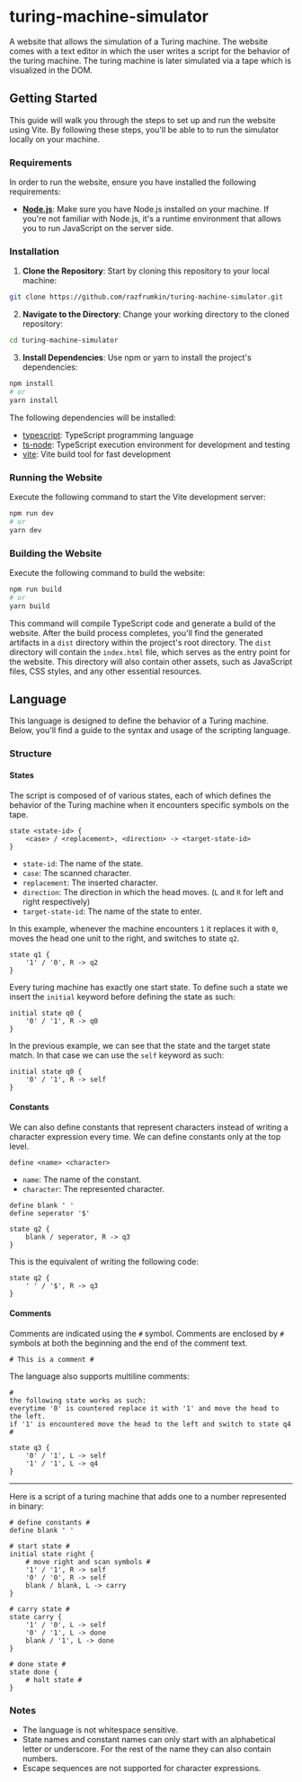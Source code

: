 # turing-machine-simulator

A website that allows the simulation of a Turing machine. The website comes with a text editor in which the user writes a script for the behavior of the turing machine. The turing machine is later simulated via a tape which is visualized in the DOM.

## Getting Started

This guide will walk you through the steps to set up and run the website using Vite. By following these steps, you'll be able to to run the simulator locally on your machine.

### Requirements

In order to run the website, ensure you have installed the following requirements:

- **[Node.js](https://nodejs.org/)**: Make sure you have Node.js installed on your machine. If you're not familiar with Node.js, it's a runtime environment that allows you to run JavaScript on the server side.

### Installation

1. **Clone the Repository**: Start by cloning this repository to your local machine:
```bash
git clone https://github.com/razfrumkin/turing-machine-simulator.git
```

2. **Navigate to the Directory**: Change your working directory to the cloned repository:
```bash
cd turing-machine-simulator
```

3. **Install Dependencies**: Use npm or yarn to install the project's dependencies:
```bash
npm install
# or
yarn install
```
The following dependencies will be installed:
- [typescript](https://www.npmjs.com/package/typescript): TypeScript programming language
- [ts-node](https://www.npmjs.com/package/ts-node): TypeScript execution environment for development and testing
- [vite](https://www.npmjs.com/package/vite): Vite build tool for fast development

### Running the Website

Execute the following command to start the Vite development server:
```bash
npm run dev
# or
yarn dev
```

### Building the Website

Execute the following command to build the website:
```bash
npm run build
# or
yarn build
```
This command will compile TypeScript code and generate a build of the website. After the build process completes, you'll find the generated artifacts in a `dist` directory within the project's root directory.
The `dist` directory will contain the `index.html` file, which serves as the entry point for the website. This directory will also contain other assets, such as JavaScript files, CSS styles, and any other essential resources.

## Language

This language is designed to define the behavior of a Turing machine. Below, you'll find a guide to the syntax and usage of the scripting language.

### Structure

#### States

The script is composed of of various states, each of which defines the behavior of the Turing machine when it encounters specific symbols on the tape.
```
state <state-id> {
    <case> / <replacement>, <direction> -> <target-state-id>
}
```
- `state-id`: The name of the state.
- `case`: The scanned character.
- `replacement`: The inserted character.
- `direction`: The direction in which the head moves. (`L` and `R` for left and right respectively)
- `target-state-id`: The name of the state to enter.

In this example, whenever the machine encounters `1` it replaces it with `0`, moves the head one unit to the right, and switches to state `q2`.
```
state q1 {
    '1' / '0', R -> q2
}
```

Every turing machine has exactly one start state. To define such a state we insert the `initial` keyword before defining the state as such:
```
initial state q0 {
    '0' / '1', R -> q0
}
```

In the previous example, we can see that the state and the target state match. In that case we can use the `self` keyword as such:
```
initial state q0 {
    '0' / '1', R -> self
}
```

#### Constants

We can also define constants that represent characters instead of writing a character expression every time. We can define constants only at the top level.
```
define <name> <character>
```
- `name`: The name of the constant.
- `character`: The represented character.

```
define blank ' '
define seperator '$'

state q2 {
    blank / seperator, R -> q3
}
```
This is the equivalent of writing the following code:
```
state q2 {
    ' ' / '$', R -> q3
}
```

#### Comments

Comments are indicated using the `#` symbol. Comments are enclosed by `#` symbols at both the beginning and the end of the comment text.
```
# This is a comment #
```
The language also supports multiline comments:
```
#
the following state works as such:
everytime '0' is countered replace it with '1' and move the head to the left.
if '1' is encountered move the head to the left and switch to state q4
#

state q3 {
    '0' / '1', L -> self
    '1' / '1', L -> q4
}
```

---

Here is a script of a turing machine that adds one to a number represented in binary:
```
# define constants #
define blank ' '

# start state #
initial state right {
    # move right and scan symbols #
    '1' / '1', R -> self
    '0' / '0', R -> self
    blank / blank, L -> carry
}

# carry state #
state carry {
    '1' / '0', L -> self
    '0' / '1', L -> done
    blank / '1', L -> done
}

# done state #
state done {
    # halt state #
}
```

### Notes

- The language is not whitespace sensitive.
- State names and constant names can only start with an alphabetical letter or underscore. For the rest of the name they can also contain numbers.
- Escape sequences are not supported for character expressions.

